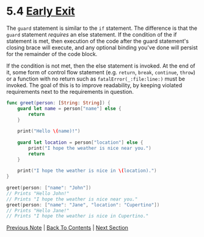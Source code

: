 # 5.4 [Early Exit](https://developer.apple.com/library/content/documentation/Swift/Conceptual/Swift_Programming_Language/ControlFlow.html#//apple_ref/doc/uid/TP40014097-CH9-ID525)

The `guard` statement is similar to the `if` statement. The difference is that the `guard` statement *requires* an else statement. If the condition of the if statement is met, then execution of the code after the guard statement's closing brace will execute, and any optional binding you've done will persist for the remainder of the code block.

If the condition is not met, then the else statement is invoked. At the end of it, some form of control flow statement (e.g. `return`, `break`, `continue`, `throw`) or a function with no return such as `fatalError(_:file:line:)` must be invoked. The goal of this is to improve readability, by keeping violated requirements next to the requirements in question.

```Swift
func greet(person: [String: String]) {
    guard let name = person["name"] else {
        return
    }
    
    print("Hello \(name)!")
    
    guard let location = person["location"] else {
        print("I hope the weather is nice near you.")
        return
    }
    
    print("I hope the weather is nice in \(location).")
}
 
greet(person: ["name": "John"])
// Prints "Hello John!"
// Prints "I hope the weather is nice near you."
greet(person: ["name": "Jane", "location": "Cupertino"])
// Prints "Hello Jane!"
// Prints "I hope the weather is nice in Cupertino."
```

[Previous Note](../5%20-%20Control%20Flow/5.3%20-%20Control%20Transfer%20Statements.md) | [Back To Contents](https://github.com/Firanus/swift-language-guide-notes) |  [Next Section](../6%20-%20Functions/6.0%20-%20Functions.md)